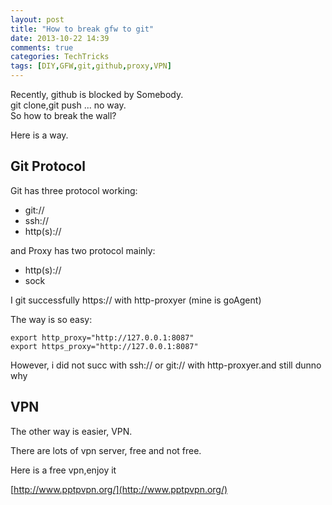 ```yaml
---
layout: post
title: "How to break gfw to git"
date: 2013-10-22 14:39
comments: true
categories: TechTricks
tags: [DIY,GFW,git,github,proxy,VPN]
---
```


Recently, github is blocked by Somebody.  
git clone,git push ... no way.  
So how to break the wall?

<!-- more -->

Here is a way.


Git Protocol
--------

Git has three protocol working:

* git://  
* ssh://  
* http(s)://  

and Proxy has two protocol mainly:

* http(s)://  
* sock  

I git successfully https:// with http-proxyer (mine is goAgent)

The way is so easy:

```
export http_proxy="http://127.0.0.1:8087"
export https_proxy="http://127.0.0.1:8087" 
```

However, i did not succ with ssh:// or git:// with http-proxyer.and still dunno why

VPN
----------

The other way is easier, VPN.

There are lots of vpn server, free and not free.

Here is a free vpn,enjoy it 

[http://www.pptpvpn.org/](http://www.pptpvpn.org/)





